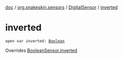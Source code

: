 [doc](../../index.md) / [org.snakeskin.sensors](../index.md) / [DigitalSensor](index.md) / [inverted](./inverted.md)

# inverted

`open var inverted: `[`Boolean`](https://kotlinlang.org/api/latest/jvm/stdlib/kotlin/-boolean/index.html)

Overrides [BooleanSensor.inverted](../-boolean-sensor/inverted.md)

